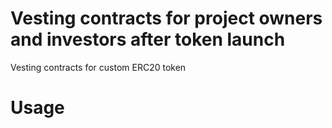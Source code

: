 # Vesting contracts for project owners and investors after token launch
Vesting contracts for custom ERC20 token

# Usage
